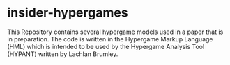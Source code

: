 # insider-hypergames
This Repository contains several hypergame models used in a paper that is in preparation. The code is written in the Hypergame Markup Language (HML) which is intended to be used by the Hypergame Analysis Tool (HYPANT) written by Lachlan Brumley.
